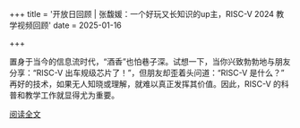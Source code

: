 +++
title = '开放日回顾 | 张馥媛：一个好玩又长知识的up主，RISC-V 2024 教学视频回顾'
date = 2025-01-16

+++

置身于当今的信息流时代，“酒香”也怕巷子深。试想一下，当你兴致勃勃地与朋友分享：“RISC-V 出车规级芯片了！”，但朋友却歪着头问道：“RISC-V 是什么？” 再好的技术，如果无人知晓或理解，就难以真正发挥其价值。因此，RISC-V 的科普和教学工作就显得尤为重要。

[阅读全文](https://mp.weixin.qq.com/s/2FZIYLqIjqkxzY-W-4KEyQ)